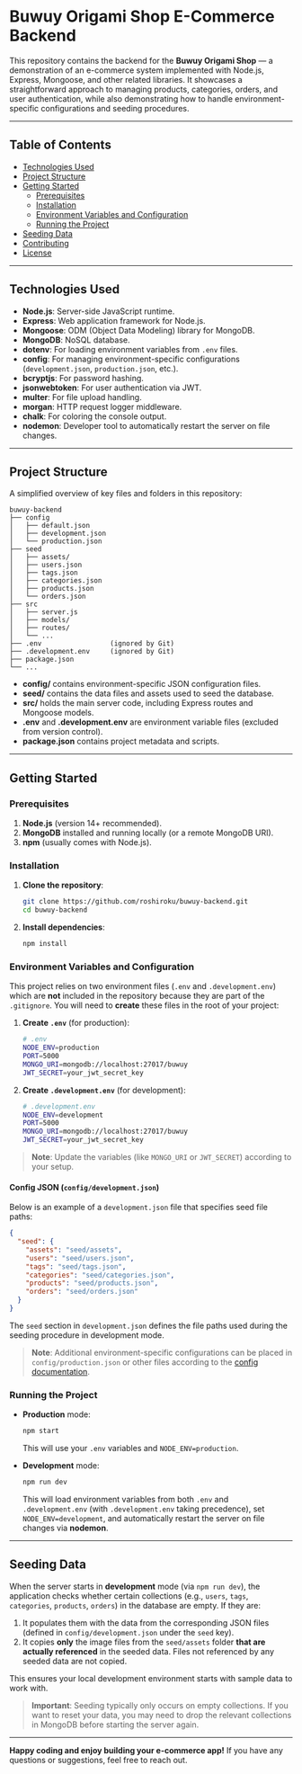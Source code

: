 # Buwuy Origami Shop E-Commerce Backend

This repository contains the backend for the **Buwuy Origami Shop** — a demonstration of an e-commerce system implemented with Node.js, Express, Mongoose, and other related libraries. It showcases a straightforward approach to managing products, categories, orders, and user authentication, while also demonstrating how to handle environment-specific configurations and seeding procedures.

---

## Table of Contents

- [Technologies Used](#technologies-used)
- [Project Structure](#project-structure)
- [Getting Started](#getting-started)
  - [Prerequisites](#prerequisites)
  - [Installation](#installation)
  - [Environment Variables and Configuration](#environment-variables-and-configuration)
  - [Running the Project](#running-the-project)
- [Seeding Data](#seeding-data)
- [Contributing](#contributing)
- [License](#license)

---

## Technologies Used

- **Node.js**: Server-side JavaScript runtime.
- **Express**: Web application framework for Node.js.
- **Mongoose**: ODM (Object Data Modeling) library for MongoDB.
- **MongoDB**: NoSQL database.
- **dotenv**: For loading environment variables from `.env` files.
- **config**: For managing environment-specific configurations (`development.json`, `production.json`, etc.).
- **bcryptjs**: For password hashing.
- **jsonwebtoken**: For user authentication via JWT.
- **multer**: For file upload handling.
- **morgan**: HTTP request logger middleware.
- **chalk**: For coloring the console output.
- **nodemon**: Developer tool to automatically restart the server on file changes.

---

## Project Structure

A simplified overview of key files and folders in this repository:

```
buwuy-backend
├── config
│   ├── default.json
│   ├── development.json
│   └── production.json
├── seed
│   ├── assets/
│   ├── users.json
│   ├── tags.json
│   ├── categories.json
│   ├── products.json
│   └── orders.json
├── src
│   ├── server.js
│   ├── models/
│   ├── routes/
│   └── ...
├── .env                 (ignored by Git)
├── .development.env     (ignored by Git)
├── package.json
└── ...
```

- **config/** contains environment-specific JSON configuration files.
- **seed/** contains the data files and assets used to seed the database.
- **src/** holds the main server code, including Express routes and Mongoose models.
- **.env** and **.development.env** are environment variable files (excluded from version control).
- **package.json** contains project metadata and scripts.

---

## Getting Started

### Prerequisites

1. **Node.js** (version 14+ recommended).
2. **MongoDB** installed and running locally (or a remote MongoDB URI).
3. **npm** (usually comes with Node.js).

### Installation

1. **Clone the repository**:

   ```bash
   git clone https://github.com/roshiroku/buwuy-backend.git
   cd buwuy-backend
   ```

2. **Install dependencies**:

   ```bash
   npm install
   ```

### Environment Variables and Configuration

This project relies on two environment files (`.env` and `.development.env`) which are **not** included in the repository because they are part of the `.gitignore`. You will need to **create** these files in the root of your project:

1. **Create `.env`** (for production):

   ```bash
   # .env
   NODE_ENV=production
   PORT=5000
   MONGO_URI=mongodb://localhost:27017/buwuy
   JWT_SECRET=your_jwt_secret_key
   ```

2. **Create `.development.env`** (for development):

   ```bash
   # .development.env
   NODE_ENV=development
   PORT=5000
   MONGO_URI=mongodb://localhost:27017/buwuy
   JWT_SECRET=your_jwt_secret_key
   ```

> **Note**: Update the variables (like `MONGO_URI` or `JWT_SECRET`) according to your setup. 

#### Config JSON (`config/development.json`)

Below is an example of a `development.json` file that specifies seed file paths:

```json
{
  "seed": {
    "assets": "seed/assets",
    "users": "seed/users.json",
    "tags": "seed/tags.json",
    "categories": "seed/categories.json",
    "products": "seed/products.json",
    "orders": "seed/orders.json"
  }
}
```

The `seed` section in `development.json` defines the file paths used during the seeding procedure in development mode. 

> **Note**: Additional environment-specific configurations can be placed in `config/production.json` or other files according to the [config documentation](https://www.npmjs.com/package/config).

### Running the Project

- **Production** mode:

  ```bash
  npm start
  ```

  This will use your `.env` variables and `NODE_ENV=production`.

- **Development** mode:

  ```bash
  npm run dev
  ```

  This will load environment variables from both `.env` and `.development.env` (with `.development.env` taking precedence), set `NODE_ENV=development`, and automatically restart the server on file changes via **nodemon**.

---

## Seeding Data

When the server starts in **development** mode (via `npm run dev`), the application checks whether certain collections (e.g., `users`, `tags`, `categories`, `products`, `orders`) in the database are empty. If they are:

1. It populates them with the data from the corresponding JSON files (defined in `config/development.json` under the `seed` key).  
2. It copies **only** the image files from the `seed/assets` folder **that are actually referenced** in the seeded data. Files not referenced by any seeded data are not copied.

This ensures your local development environment starts with sample data to work with.

> **Important**: Seeding typically only occurs on empty collections. If you want to reset your data, you may need to drop the relevant collections in MongoDB before starting the server again.

---

**Happy coding and enjoy building your e-commerce app!** If you have any questions or suggestions, feel free to reach out.
